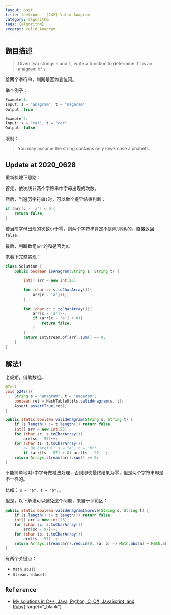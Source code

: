 ```yaml
---
layout: post
title: leetcode - [242] Valid Anagram
category: algorithm
tags: [algorithm]
excerpt: Valid Anagram
---
```


## 题目描述  

> Given two strings s and t , write a function to determine if t is an anagram of s.  

给两个字符串，判断是否为变位词。  

举个例子：  

``` java
Example 1:
Input: s = "anagram", t = "nagaram"
Output: true

Example 2:
Input: s = "rat", t = "car"
Output: false
```

限制：  

> You may assume the string contains only lowercase alphabets.  

## Update at 2020_0628  

重新梳理下思路：  

首先，依次统计两个字符串中字母出现的次数。  

然后，当遍历字符串`t`时，可以做个提早结束判断：  

``` java
if (arr[c - 'a'] < 0){
    return false;
}
```

若当前字母出现的次数小于零，则两个字符串肯定不是`异形同构`的，直接返回`false`。  

最后，判断数组`arr`的和是否为`0`。  

来看下完整实现：  

``` java
class Solution {
    public boolean isAnagram(String s, String t) {
        
        int[] arr = new int[26];
        
        for (char c: s.toCharArray()){
            arr[c - 'a']++;
        }
        
        for (char c: t.toCharArray()){
            arr[c - 'a']--;
            if (arr[c - 'a'] < 0){
                return false;
            }
        }
        return IntStream.of(arr).sum() == 0;
    }
}
```


## 解法1  

老规矩，借助数组。  

``` java
@Test
void p242(){
    String s = "anagram", t = "nagaram";
    boolean ret = HashTableUtils.validAnagram(s, t);
    Assert.assertTrue(ret);
}

public static boolean validAnagram(String s, String t) {
    if (s.length() != t.length()) return false;
    int[] arr = new int[26];
    for (char sc: s.toCharArray())
        arr[sc - 97]++;
    for (char ts: t.toCharArray())
        // Be careful: s = "a", t = "b";
        if (arr[ts - 97] > 0) arr[ts - 97]--;
    return Arrays.stream(arr).sum() == 0;
}
```

不能简单地对`t`中字母做减法处理，否则即使最终结果为零，但是两个字符串却是不一样的。  

比如： `s = "a", t = "b";`。  

但是，以下解法可以避免这个问题，来自于评论区：  

``` java
public static boolean validAnagramImprove(String s, String t) {
    if (s.length() != t.length()) return false;
    int[] arr = new int[26];
    for (char sc: s.toCharArray())
        arr[sc - 97]++;
    for (char ts: t.toCharArray())
        arr[ts - 97]--;
    return Arrays.stream(arr).reduce(0, (a, b) -> Math.abs(a) + Math.abs(b)) == 0;
}
```

有两个关键点：  

- `Math.abs()`  
- `Stream.reduce()`  


## `Reference`  
- [My solutions in C++, Java, Python, C, C#, JavaScript, and Ruby](https://leetcode.com/problems/valid-anagram/discuss/66490/My-solutions-in-C%2B%2B-Java-Python-C-C-JavaScript-and-Ruby){:target="_blank"}  
